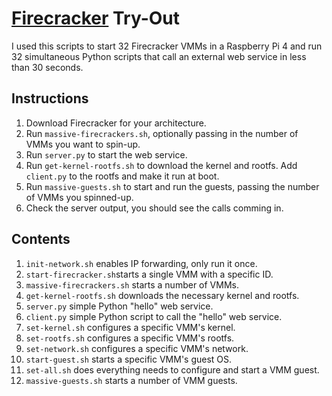 # [Firecracker](https://firecracker-microvm.github.io) Try-Out

I used this scripts to start 32 Firecracker VMMs in a Raspberry Pi 4 and run 32 simultaneous Python scripts that call an external web service in less than 30 seconds.

## Instructions
1. Download Firecracker for your architecture.
2. Run `massive-firecrackers.sh`, optionally passing in the number of VMMs you want to spin-up.
3. Run `server.py` to start the web service.
4. Run `get-kernel-rootfs.sh` to download the kernel and rootfs. Add `client.py` to the rootfs and make it run at boot.
5. Run `massive-guests.sh` to start and run the guests, passing the number of VMMs you spinned-up.
6. Check the server output, you should see the calls comming in.

## Contents
1. `init-network.sh` enables IP forwarding, only run it once.
2. `start-firecracker.sh`starts a single VMM with a specific ID.
3. `massive-firecrackers.sh` starts a number of VMMs.
4. `get-kernel-rootfs.sh` downloads the necessary kernel and rootfs.
5. `server.py` simple Python "hello" web service.
6. `client.py` simple Python script to call the "hello" web service.
7. `set-kernel.sh` configures a specific VMM's kernel.
8. `set-rootfs.sh` configures a specific VMM's rootfs.
9. `set-network.sh` configures a specific VMM's network.
10. `start-guest.sh` starts a specific VMM's guest OS.
11. `set-all.sh` does everything needs to configure and start a VMM guest.
12. `massive-guests.sh` starts a number of VMM guests.

